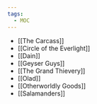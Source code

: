 ```yaml
---
tags:
  - MOC
---
```

- [[The Carcass]]
- [[Circle of the Everlight]]
- [[Dain]]
- [[Geyser Guys]]
- [[The Grand Thievery]]
- [[Olad]]
- [[Otherworldly Goods]]
- [[Salamanders]]